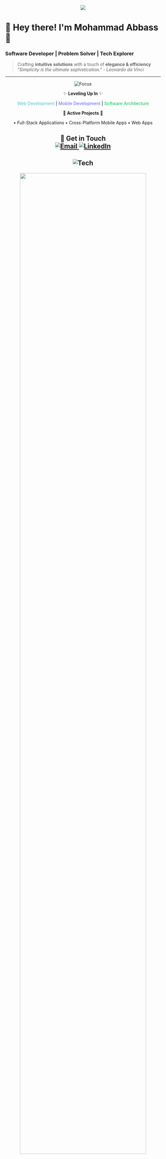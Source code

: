 <div align="center">
  <img src="https://readme-typing-svg.demolab.com/?lines=Welcome+to+my+GitHub!;Building+Elegant+Code;Web+×+Mobile+Development&color=4EC5D4&center=true&vCenter=true&width=500" />
</div>

# 🌟 Hey there! I'm Mohammad Abbass👋  
### **Software Developer | Problem Solver | Tech Explorer**  
> Crafting **intuitive solutions** with a touch of **elegance & efficiency**  
> _"Simplicity is the ultimate sophistication." - Leonardo da Vinci_

---
  
<div align="center">
 <img src="https://img.shields.io/badge/-Current_Focus-4EC5D4?style=flat&logo=rocket&logoColor=white" alt="Focus" /> 
</>
<div align="center">

✨ **Leveling Up In** ✨ 

<span style="color: #4EC5D4">Web Development</span> | <span style="color: #6C63FF">Mobile Development</span> | <span style="color: #00C853">Software Architecture</span>

🔧 **Active Projects** 🔧

• Full-Stack Applications • Cross-Platform Mobile Apps • Web Apps  

📮 **Get in Touch**  
<a href="mohammadabbass0701@gmail.com">
  <img src="https://img.shields.io/badge/Email-FFD700?style=for-the-badge&logo=gmail" alt="Email">
</a>
<a href="https://linkedin.com/in/mohammadabbass" target="_blank">
  <img src="https://img.shields.io/badge/LinkedIn-0A66C2?style=for-the-badge&logo=linkedin" alt="LinkedIn">
</a>
---

## <img src="https://img.shields.io/badge/-Tech_Stack-4EC5D4?style=flat&logo=visual-studio-code&logoColor=white" alt="Tech" />
<p align="center">
  <img src="https://skillicons.dev/icons?i=js,nodejs,php,java,html,css,dart,flutter,express,mongodb,mysql,postgres,git,github&theme=dark&perline=7" width="90%" style="margin: 2px 0;"/>
</p>

---

## <img src="https://img.shields.io/badge/-GitHub_Analytics-4EC5D4?style=flat&logo=google-analytics&logoColor=white" alt="Stats" /> 
<div align="center">
<div align="center">
  
| **Stats** | **Streak** | **Languages** |
|-----------|------------|---------------|
| <img src="https://github-readme-stats.vercel.app/api?username=mohammaddabbass&theme=dark&hide_border=true&show_icons=true&include_all_commits=true&count_private=true&hide_rank=true&bg_color=00000000&text_color=4EC5D4" width="100%"/> | <img src="https://github-readme-streak-stats.herokuapp.com/?user=mohammaddabbass&theme=dark&hide_border=true&background=00000000&stroke=4EC5D4&ring=4EC5D4&fire=4EC5D4&currStreakLabel=4EC5D4" width="100%"/> | <img src="https://github-readme-stats.vercel.app/api/top-langs/?username=mohammaddabbass&theme=dark&hide_border=true&layout=compact&bg_color=00000000&text_color=4EC5D4" width="100%"/> |
  
</div>

---

## <img src="https://img.shields.io/badge/-Let's_Connect-4EC5D4?style=flat&logo=connectdevelop&logoColor=white" alt="Connect" /> 
<p align="center">
  <a href="https://linkedin.com/in/mohammadabbass">
    <img src="https://img.shields.io/badge/LinkedIn-0077B5?style=for-the-badge&logo=linkedin&logoColor=white" />
  </a>
  <a href="https://github.com/mohammaddabbass">
    <img src="https://img.shields.io/badge/GitHub-181717?style=for-the-badge&logo=github&logoColor=white" />
  </a>
</p>

<!-- ANIMATED TYPING EFFECT -->

<p align="center">
  <img src="https://media.giphy.com/media/qgQUggAC3Pfv687qPC/giphy.gif" width="400" />
</p>

<img src="https://readme-typing-svg.demolab.com/?lines=Turning+Ideas+Into+Reality;Full-Stack+•+Web+•+Mobile;Always+Learning,+Always+Growing&color=4EC5D4&center=true&vCenter=true&width=500" />
